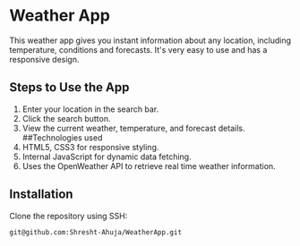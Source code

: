 # Weather App
This weather app gives you instant information about any location, including temperature, conditions and forecasts. It's very easy to use and has a responsive design.
## Steps to Use the App
1. Enter your location in the search bar.
2. Click the search button.
3. View the current weather, temperature, and forecast details.
##Technologies used
1. HTML5, CSS3 for responsive styling. 
2. Internal JavaScript for dynamic data fetching.
3. Uses the OpenWeather API to retrieve real time weather information.
## Installation

Clone the repository using SSH:
   ```bash
   git@github.com:Shresht-Ahuja/WeatherApp.git
